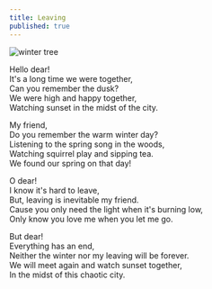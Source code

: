 ```yaml
---
title: Leaving
published: true
---
```


![winter tree](https://i.imgur.com/J6u3VZI.jpeg)

Hello dear!  
It's a long time we were together,  
Can you remember the dusk?  
We were high and happy together,  
Watching sunset in the midst of the city.  

My friend,  
Do you remember the warm winter day?  
Listening to the spring song in the woods,  
Watching squirrel play and sipping tea.  
We found our spring on that day!  

O dear!  
I know it's hard to leave,  
But, leaving is inevitable my friend.  
Cause you only need the light when it's burning low,  
Only know you love me when you let me go.  

But dear!  
Everything has an end,  
Neither the winter nor my leaving will be forever.  
We will meet again and watch sunset together,  
In the midst of this chaotic city.  
